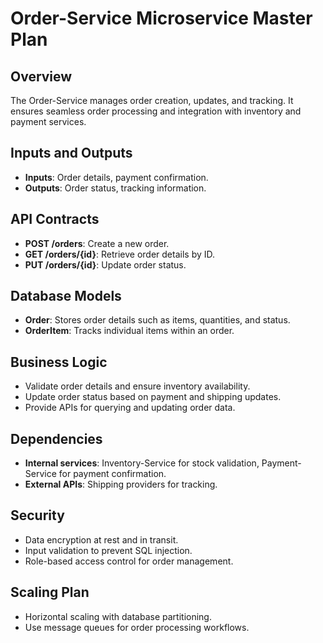 # Order-Service Microservice Master Plan

## Overview

The Order-Service manages order creation, updates, and tracking. It ensures seamless order processing and integration with inventory and payment services.

## Inputs and Outputs

- **Inputs**: Order details, payment confirmation.
- **Outputs**: Order status, tracking information.

## API Contracts

- **POST /orders**: Create a new order.
- **GET /orders/{id}**: Retrieve order details by ID.
- **PUT /orders/{id}**: Update order status.

## Database Models

- **Order**: Stores order details such as items, quantities, and status.
- **OrderItem**: Tracks individual items within an order.

## Business Logic

- Validate order details and ensure inventory availability.
- Update order status based on payment and shipping updates.
- Provide APIs for querying and updating order data.

## Dependencies

- **Internal services**: Inventory-Service for stock validation, Payment-Service for payment confirmation.
- **External APIs**: Shipping providers for tracking.

## Security

- Data encryption at rest and in transit.
- Input validation to prevent SQL injection.
- Role-based access control for order management.

## Scaling Plan

- Horizontal scaling with database partitioning.
- Use message queues for order processing workflows.
